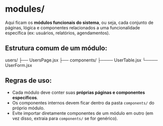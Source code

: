 # modules/

Aqui ficam os **módulos funcionais do sistema**, ou seja, cada conjunto de páginas, lógica e componentes relacionados a uma funcionalidade específica (ex: usuários, relatórios, agendamentos).

## Estrutura comum de um módulo:

users/
├── UsersPage.jsx
├── components/
├──── UserTable.jsx
└──── UserForm.jsx


## Regras de uso:
- Cada módulo deve conter suas **próprias páginas e componentes específicos**.
- Os componentes internos devem ficar dentro da pasta `components/` do próprio módulo.
- Evite importar diretamente componentes de um módulo em outro (em vez disso, extraia para `components/` se for genérico).
